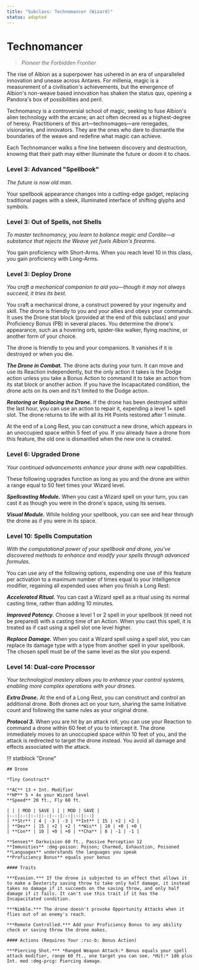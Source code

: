 ```yaml
---
title: "Subclass: Technomancer (Wizard)"
status: adapted
---
```


<p style="display:none" >
Pioneer the Forbidden Frontier
</p>

# Technomancer

> *Pioneer the Forbidden Frontier*

The rise of Albion as a superpower has ushered in an era of unparalleled innovation and unease across Antares. For millenia, magic is a measurement of a civilisation's achievements, but the emergence of Albion's non-weave based innovation has shaken the status quo, opening a Pandora's box of possibilities and peril.

Technomancy is a controversial school of magic, seeking to fuse Albion's alien technology with the arcane; an act often decreed as a highest-degree of heresy. Practitioners of this art—technomages—are renegades, visionaries, and innovators. They are the ones who dare to dismantle the boundaries of the weave and redefine what magic can achieve.

Each Technomancer walks a fine line between discovery and destruction, knowing that their path may either illuminate the future or doom it to chaos.

### Level 3: Advanced "Spellbook"

*The future is now old man.*

Your spellbook appearance changes into a cutting-edge gadget, replacing traditional pages with a sleek, illuminated interface of shifting glyphs and symbols. 

### Level 3: Out of Spells, not Shells

*To master technomancy, you learn to balance magic and Cordite—a substance that rejects the Weave yet fuels Albion's firearms.*

You gain proficiency with Short-Arms. When you reach level 10 in this class, you gain proficiency with Long-Arms.

### Level 3: Deploy Drone

*You craft a mechanical companion to aid you—though it may not always succeed, it tries its best.*

You craft a mechanical drone, a construct powered by your ingenuity and skill. The drone is friendly to you and your allies and obeys your commands. It uses the Drone stat block (provided at the end of this subclass) and your Proficiency Bonus (PB) in several places. You determine the drone's appearance, such as a hovering orb, spider-like walker, flying machine, or another form of your choice.

The drone is friendly to you and your companions. It vanishes if it is destroyed or when you die.

***The Drone in Combat.*** The drone acts during your turn. It can move and use its Reaction independently, but the only action it takes is the Dodge action unless you take a Bonus Action to command it to take an action from its stat block or another action. If you have the Incapacitated condition, the drone acts on its own and its't limited to the Dodge action.

***Restoring or Replacing the Drone.*** If the drone has been destroyed within the last hour, you can use an action to repair it, expending a level 1+ spell slot. The drone returns to life with all its Hit Points restored after 1 minute.

At the end of a Long Rest, you can construct a new drone, which appears in an unoccupied space within 5 feet of you. If you already have a drone from this feature, the old one is dismantled when the new one is created.

### Level 6: Upgraded Drone

*Your continued advancements enhance your drone with new capabilities.*

These following upgrades function as long as you and the drone are within a range equal to 50 feet times your Wizard level.

***Spellcasting Module.*** When you cast a Wizard spell on your turn, you can cast it as though you were in the drone's space, using its senses.

***Visual Module.*** While holding your spellbook, you can see and hear through the drone as if you were in its space.

### Level 10: Spells Computation

*With the computational power of your spellbook and drone, you've discovered methods to enhance and modify your spells through advanced formulas.*

You can use any of the following options, expending one use of this feature per activation to a maximum number of times equal to your Intelligence modifier, regaining all expended uses when you finish a Long Rest:

***Accelerated Ritual.*** You can cast a Wizard spell as a ritual using its normal casting time, rather than adding 10 minutes.

***Improved Potency.*** Choose a level 1 or 2 spell in your spellbook (it need not be prepared) with a casting time of an Action. When you cast this spell, it is treated as if cast using a spell slot one level higher.

***Replace Damage.*** When you cast a Wizard spell using a spell slot, you can replace its damage type with a type from another spell in your spellbook. The chosen spell must be of the same level as the slot you expend.

### Level 14: Dual-core Processor

*Your technological mastery allows you to enhance your control systems, enabling more complex operations with your drones.*

***Extra Drone.*** At the end of a Long Rest, you can construct and control an additional drone. Both drones act on your turn, sharing the same Initiative count and following the same rules as your original drone.

***Protocol 3.*** When you are hit by an attack roll, you can use your Reaction to command a drone within 60 feet of you to intercept it. The drone immediately moves to an unoccupied space within 10 feet of you, and the attack is redirected to target the drone instead. You avoid all damage and effects associated with the attack.

!!! statblock "Drone"

    ## Drone

    *Tiny Construct*

    **AC** 13 + Int. Modifier  
    **HP** 5 + 4x your Wizard level  
    **Speed** 20 ft., Fly 60 ft.  

    | | | MOD | SAVE | | | MOD | SAVE |
    |--:|:-:|:-:|:-:|--:|:-:|:-:|:-:|
    | **Str** | 4 | -3 | -3 | **Int** | 15 | +2 | +2 |
    | **Dex** | 15 | +2 | +2 | **Wis** | 10 | +0 | +0 |
    | **Con** | 10 | +0 | +0 | **Cha** | 8 | -1 | -1 |

    **Senses** Darkvision 60 ft., Passive Perception 12  
    **Immunities** :dmg-poison: Poison; Charmed, Exhaustion, Poisoned  
    **Languages** understands the languages you speak  
    **Proficiency Bonus** equals your bonus   

    #### Traits
   
    ***Evasion.*** If the drone is subjected to an effect that allows it to make a Dexterity saving throw to take only half damage, it instead takes no damage if it succeeds on the saving throw, and only half damage if it fails. It can't use this trait if it has the Incapacitated condition.  

    ***Nimble.*** The drone doesn't provoke Opportunity Attacks when it flies out of an enemy's reach.  

    ***Remote Controlled.*** Add your Proficiency Bonus to any ability check or saving throw the drone makes. 

    #### Actions (Requires Your :rsc-b: Bonus Action)

    ***Piercing Shot.*** *Ranged Weapon Attack:* Bonus equals your spell attack modifier, range 60 ft., one target you can see. *Hit:* 1d6 plus Int. mod :dmg-prcg: Piercing damage.  